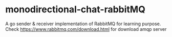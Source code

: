 # monodirectional-chat-rabbitMQ
A go sender &amp; receiver implementation of RabbitMQ for learning purpose.  
Check https://www.rabbitmq.com/download.html for download amqp server


